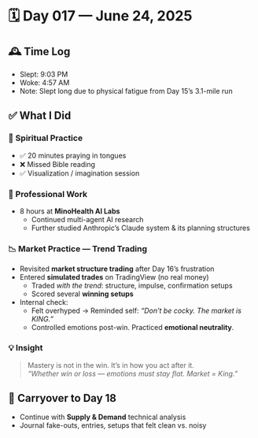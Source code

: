 # 🗓️ Day 017 — June 24, 2025

## 🕰️ Time Log

- Slept: 9:03 PM
- Woke: 4:57 AM
- Note: Slept long due to physical fatigue from Day 15’s 3.1-mile run

## ✅ What I Did

### 🙏 Spiritual Practice

- ✅ 20 minutes praying in tongues
- ❌ Missed Bible reading
- ✅ Visualization / imagination session

### 🧠 Professional Work

- 8 hours at **MinoHealth AI Labs**
  - Continued multi-agent AI research
  - Further studied Anthropic’s Claude system & its planning structures

### 📉 Market Practice — Trend Trading

- Revisited **market structure trading** after Day 16’s frustration
- Entered **simulated trades** on TradingView (no real money)
  - Traded _with the trend_: structure, impulse, confirmation setups
  - Scored several **winning setups**
- Internal check:
  - Felt overhyped → Reminded self: _“Don’t be cocky. The market is KING.”_
  - Controlled emotions post-win. Practiced **emotional neutrality**.

### 💡 Insight

> Mastery is not in the win. It’s in how you act after it.  
> _“Whether win or loss — emotions must stay flat. Market = King.”_

## 🔁 Carryover to Day 18

- Continue with **Supply & Demand** technical analysis
- Journal fake-outs, entries, setups that felt clean vs. noisy
